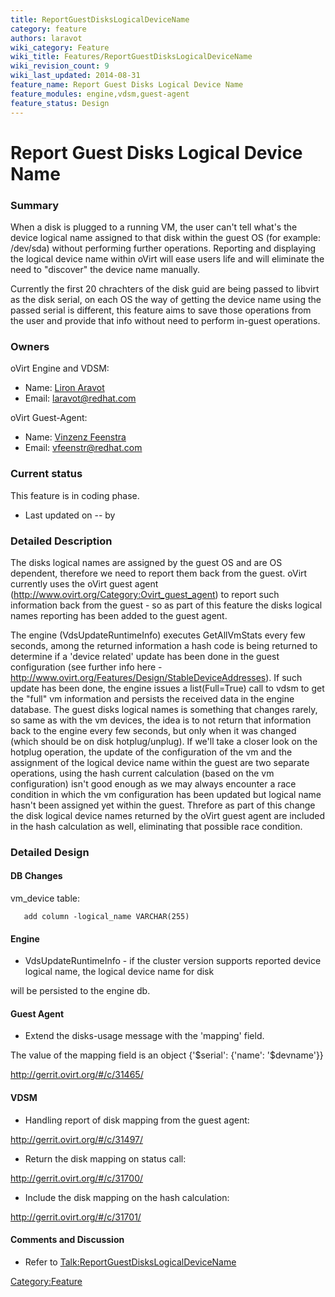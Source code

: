 ```yaml
---
title: ReportGuestDisksLogicalDeviceName
category: feature
authors: laravot
wiki_category: Feature
wiki_title: Features/ReportGuestDisksLogicalDeviceName
wiki_revision_count: 9
wiki_last_updated: 2014-08-31
feature_name: Report Guest Disks Logical Device Name
feature_modules: engine,vdsm,guest-agent
feature_status: Design
---
```


# Report Guest Disks Logical Device Name

### Summary

When a disk is plugged to a running VM, the user can't tell what's the device logical name assigned to that disk within the guest OS (for example: /dev/sda) without performing further operations. Reporting and displaying the logical device name within oVirt will ease users life and will eliminate the need to "discover" the device name manually.

Currently the first 20 chrachters of the disk guid are being passed to libvirt as the disk serial, on each OS the way of getting the device name using the passed serial is different, this feature aims to save those operations from the user and provide that info without need to perform in-guest operations.

### Owners

oVirt Engine and VDSM:

*   Name: [ Liron Aravot](User:laravot)
*   Email: <laravot@redhat.com>

oVirt Guest-Agent:

*   Name: [ Vinzenz Feenstra](User:vfeenstr)
*   Email: <vfeenstr@redhat.com>

### Current status

This feature is in coding phase.

*   Last updated on -- by

### Detailed Description

The disks logical names are assigned by the guest OS and are OS dependent, therefore we need to report them back from the guest. oVirt currently uses the oVirt guest agent (http://www.ovirt.org/Category:Ovirt_guest_agent) to report such information back from the guest - so as part of this feature the disks logical names reporting has been added to the guest agent.

The engine (VdsUpdateRuntimeInfo) executes GetAllVmStats every few seconds, among the returned information a hash code is being returned to determine if a 'device related' update has been done in the guest configuration (see further info here -http://www.ovirt.org/Features/Design/StableDeviceAddresses). If such update has been done, the engine issues a list(Full=True) call to vdsm to get the "full" vm information and persists the received data in the engine database. The guest disks logical names is something that changes rarely, so same as with the vm devices, the idea is to not return that information back to the engine every few seconds, but only when it was changed (which should be on disk hotplug/unplug). If we'll take a closer look on the hotplug operation, the update of the configuration of the vm and the assignment of the logical device name within the guest are two separate operations, using the hash current calculation (based on the vm configuration) isn't good enough as we may always encounter a race condition in which the vm configuration has been updated but logical name hasn't been assigned yet within the guest. Threfore as part of this change the disk logical device names returned by the oVirt guest agent are included in the hash calculation as well, eliminating that possible race condition.

### Detailed Design

#### DB Changes

vm_device table:

       add column -logical_name VARCHAR(255)

#### Engine

*   VdsUpdateRuntimeInfo - if the cluster version supports reported device logical name, the logical device name for disk

will be persisted to the engine db.

#### Guest Agent

*   Extend the disks-usage message with the 'mapping' field.

The value of the mapping field is an object {'$serial': {'name': '$devname'}}

<http://gerrit.ovirt.org/#/c/31465/>

#### VDSM

*   Handling report of disk mapping from the guest agent:

<http://gerrit.ovirt.org/#/c/31497/>

*   Return the disk mapping on status call:

<http://gerrit.ovirt.org/#/c/31700/>

*   Include the disk mapping on the hash calculation:

<http://gerrit.ovirt.org/#/c/31701/>

#### Comments and Discussion

*   Refer to <Talk:ReportGuestDisksLogicalDeviceName>

<Category:Feature>
